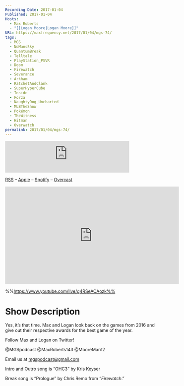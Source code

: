```yaml
---
Recording Date: 2017-01-04
Published: 2017-01-04
Hosts:
  - Max Roberts
  - "[[Logan Moore|Logan Moore]]"
URL: https://maxfrequency.net/2017/01/04/mgs-74/
tags:
  - MGS
  - NoMansSky
  - QuantumBreak
  - Telltale
  - PlayStation_PSVR
  - Doom
  - Firewatch
  - Severance
  - Arkham
  - RatchetAndClank
  - SuperHyperCube
  - Inside
  - Forza
  - NaughtyDog_Uncharted
  - MLBTheShow
  - Pokémon
  - TheWitness
  - Hitman
  - Overwatch
permalink: 2017/01/04/mgs-74/
---
```

<iframe src="https://podcasters.spotify.com/pod/show/millennialgamingspeak/embed/episodes/Episode-74-The-MGS-2016-Game-of-the-Year-Awards-e1adhrg/a-a6ts42p" height="102px" width="400px" frameborder="0" scrolling="no"></iframe>


[RSS](https://anchor.fm/s/74aa3858/podcast/rss) – [Apple](https://podcasts.apple.com/us/podcast/episode-3-gdc-wrap-up/id1000915981?i=1000542222515) – [Spotify](https://open.spotify.com/episode/7wePXT4Bt22LWifVLx3n8y) – [Overcast](https://overcast.fm/+EtIgeWxEU)

<div class=iframe-container>
<iframe width="560" height="315" src="https://www.youtube-nocookie.com/embed/g4RSeACAozk?si=tzjP51bI7kcbnI7y" title="YouTube video player" frameborder="0" allow="accelerometer; autoplay; clipboard-write; encrypted-media; gyroscope; picture-in-picture; web-share" allowfullscreen></iframe>
</div>

%%https://www.youtube.com/live/g4RSeACAozk%%

# Show Description

Yes, it’s that time. Max and Logan look back on the games from 2016 and give out their respective awards for the best game of the year.

Follow Max and Logan on Twitter!

@MGSpodcast
@MaxRoberts143
@MooreMan12

Email us at mgspodcast@gmail.com

Intro and Outro song is “OHC3” by Kris Keyser

Break song is “Prologue” by Chris Remo from “*Firewatch*.”